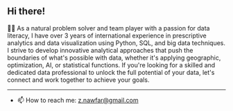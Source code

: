 
##  Hi there!

👩‍💻 As a natural problem solver and team player with a passion for data literacy, I have over 3 years of international experience in prescriptive analytics and data visualization using Python, SQL, and big data techniques. I strive to develop innovative analytical approaches that push the boundaries of what's possible with data, whether it's applying geographic, optimization, AI, or statistical functions. If you're looking for a skilled and dedicated data professional to unlock the full potential of your data, let's connect and work together to achieve your goals.
 
----------------------------------------------------------------------------------------------------------------------------------------------
- 📫 How to reach me:
 z.nawfar@gmail.com

<!---
znawfar/znawfar is a ✨ special ✨ repository because its `README.md` (this file) appears on your GitHub profile.
You can click the Preview link to take a look at your changes.
--->
